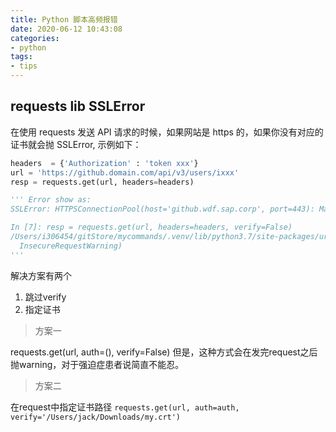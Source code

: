 ```yaml
---
title: Python 脚本高频报错
date: 2020-06-12 10:43:08
categories:
- python
tags:
- tips
---
```


## requests lib SSLError

在使用 requests 发送 API 请求的时候，如果网站是 https 的，如果你没有对应的证书就会抛 SSLError, 示例如下：

```python
headers  = {'Authorization' : 'token xxx'}
url = 'https://github.domain.com/api/v3/users/ixxx'
resp = requests.get(url, headers=headers)

''' Error show as:
SSLError: HTTPSConnectionPool(host='github.wdf.sap.corp', port=443): Max retries exceeded with url: /api/v3/users/i332399 (Caused by SSLError(SSLCertVerificationError(1, '[SSL: CERTIFICATE_VERIFY_FAILED] certificate verify failed: unable to get local issuer certificate (_ssl.c:1076)')))

In [7]: resp = requests.get(url, headers=headers, verify=False)
/Users/i306454/gitStore/mycommands/.venv/lib/python3.7/site-packages/urllib3/connectionpool.py:851: InsecureRequestWarning: Unverified HTTPS request is being made. Adding certificate verification is strongly advised. See: https://urllib3.readthedocs.io/en/latest/advanced-usage.html#ssl-warnings
  InsecureRequestWarning)
'''
```

解决方案有两个

1. 跳过verify
1. 指定证书

> 方案一

requests.get(url, auth=(), verify=False)
但是，这种方式会在发完request之后抛warning，对于强迫症患者说简直不能忍。

> 方案二

在request中指定证书路径 `requests.get(url, auth=auth, verify='/Users/jack/Downloads/my.crt')`
